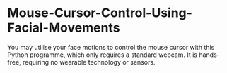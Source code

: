 # Mouse-Cursor-Control-Using-Facial-Movements
You may utilise your face motions to control the mouse cursor with this Python programme, which only requires a standard webcam. It is hands-free, requiring no wearable technology or sensors.
